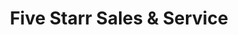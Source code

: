 ---
title: "Five Starr Sales & Service"
url: /hudson/five-starr-sales-und-service/
shop: Autoteile
---